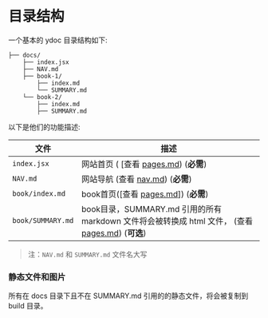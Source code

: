 # 目录结构

一个基本的 ydoc 目录结构如下:

```
├── docs/
    ├── index.jsx
    ├── NAV.md
    ├── book-1/
        ├── index.md
        └── SUMMARY.md
    └── book-2/
        ├── index.md
        ├── SUMMARY.md
```

以下是他们的功能描述:

| 文件 | 描述 |
| -------- | ----------- |
| `index.jsx` | 网站首页 ( [查看 [pages.md](pages.md#home)) (**必需**) |
| `NAV.md` | 网站导航 (查看 [nav.md](nav.md)) (**必需**) |
| `book/index.md` | book首页([查看 [pages.md](pages.md#page)]) (**必需**) |
| `book/SUMMARY.md` | book目录，SUMMARY.md 引用的所有 markdown 文件将会被转换成 html 文件， (查看 [pages.md](pages.md)) (__可选__) |

> 注：`NAV.md` 和 `SUMMARY.md` 文件名大写

### 静态文件和图片

所有在 docs 目录下且不在 SUMMARY.md 引用的的静态文件，将会被复制到 build 目录。

